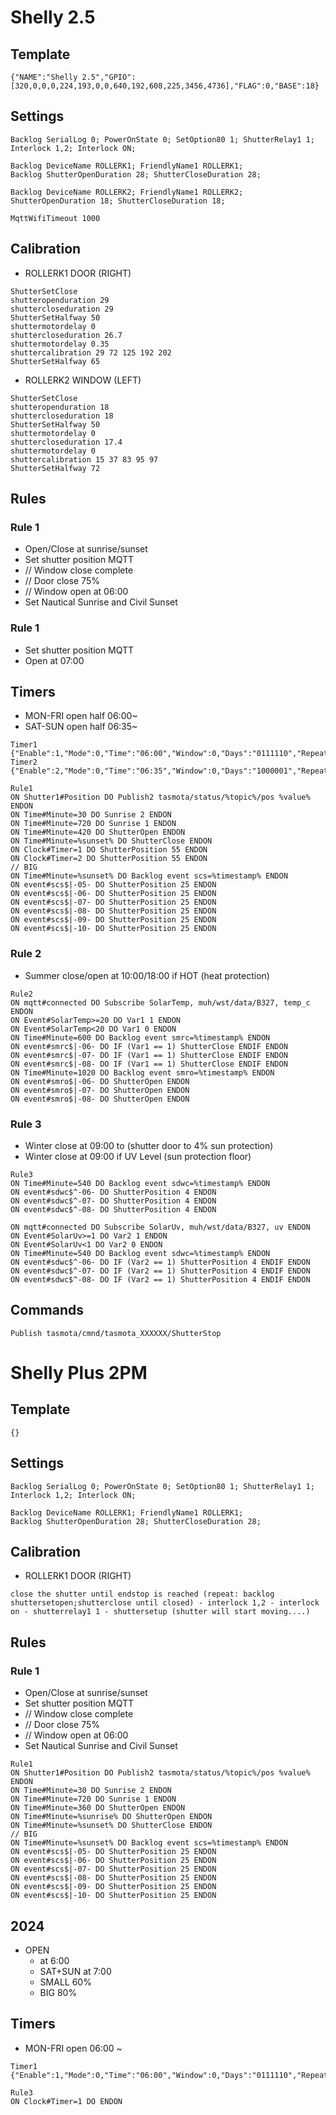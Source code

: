 # Shelly 2.5
## Template
```
{"NAME":"Shelly 2.5","GPIO":[320,0,0,0,224,193,0,0,640,192,608,225,3456,4736],"FLAG":0,"BASE":18}
```
## Settings
```
Backlog SerialLog 0; PowerOnState 0; SetOption80 1; ShutterRelay1 1; Interlock 1,2; Interlock ON;

Backlog DeviceName ROLLERK1; FriendlyName1 ROLLERK1; 
Backlog ShutterOpenDuration 28; ShutterCloseDuration 28;

Backlog DeviceName ROLLERK2; FriendlyName1 ROLLERK2; 
ShutterOpenDuration 18; ShutterCloseDuration 18;

MqttWifiTimeout 1000
```
## Calibration
- ROLLERK1 DOOR (RIGHT)
```
ShutterSetClose
shutteropenduration 29
shuttercloseduration 29
ShutterSetHalfway 50
shuttermotordelay 0
shuttercloseduration 26.7
shuttermotordelay 0.35
shuttercalibration 29 72 125 192 202
ShutterSetHalfway 65
```
- ROLLERK2 WINDOW (LEFT)
```
ShutterSetClose
shutteropenduration 18
shuttercloseduration 18
ShutterSetHalfway 50
shuttermotordelay 0
shuttercloseduration 17.4
shuttermotordelay 0
shuttercalibration 15 37 83 95 97
ShutterSetHalfway 72
```

## Rules
### Rule 1
- Open/Close at sunrise/sunset
- Set shutter position MQTT
- // Window close complete
- // Door close 75%
- // Window open at 06:00
- Set Nautical Sunrise and Civil Sunset

### Rule 1
- Set shutter position MQTT
- Open at 07:00
## Timers
- MON-FRI open half 06:00~
- SAT-SUN open half 06:35~
```
Timer1 {"Enable":1,"Mode":0,"Time":"06:00","Window":0,"Days":"0111110","Repeat":1,"Output":1,"Action":3}
Timer2 {"Enable":2,"Mode":0,"Time":"06:35","Window":0,"Days":"1000001","Repeat":1,"Output":1,"Action":3}
```
```
Rule1
ON Shutter1#Position DO Publish2 tasmota/status/%topic%/pos %value% ENDON
ON Time#Minute=30 DO Sunrise 2 ENDON
ON Time#Minute=720 DO Sunrise 1 ENDON
ON Time#Minute=420 DO ShutterOpen ENDON
ON Time#Minute=%sunset% DO ShutterClose ENDON
ON Clock#Timer=1 DO ShutterPosition 55 ENDON
ON Clock#Timer=2 DO ShutterPosition 55 ENDON
// BIG
ON Time#Minute=%sunset% DO Backlog event scs=%timestamp% ENDON
ON event#scs$|-05- DO ShutterPosition 25 ENDON
ON event#scs$|-06- DO ShutterPosition 25 ENDON
ON event#scs$|-07- DO ShutterPosition 25 ENDON
ON event#scs$|-08- DO ShutterPosition 25 ENDON
ON event#scs$|-09- DO ShutterPosition 25 ENDON
ON event#scs$|-10- DO ShutterPosition 25 ENDON
```
### Rule 2
- Summer close/open at 10:00/18:00 if HOT (heat protection)
```
Rule2
ON mqtt#connected DO Subscribe SolarTemp, muh/wst/data/B327, temp_c ENDON
ON Event#SolarTemp>=20 DO Var1 1 ENDON
ON Event#SolarTemp<20 DO Var1 0 ENDON
ON Time#Minute=600 DO Backlog event smrc=%timestamp% ENDON
ON event#smrc$|-06- DO IF (Var1 == 1) ShutterClose ENDIF ENDON
ON event#smrc$|-07- DO IF (Var1 == 1) ShutterClose ENDIF ENDON
ON event#smrc$|-08- DO IF (Var1 == 1) ShutterClose ENDIF ENDON
ON Time#Minute=1020 DO Backlog event smro=%timestamp% ENDON
ON event#smro$|-06- DO ShutterOpen ENDON
ON event#smro$|-07- DO ShutterOpen ENDON
ON event#smro$|-08- DO ShutterOpen ENDON
```
### Rule 3
- Winter close at 09:00 to (shutter door to 4% sun protection)
- Winter close at 09:00 if UV Level (sun protection floor)
```
Rule3
ON Time#Minute=540 DO Backlog event sdwc=%timestamp% ENDON
ON event#sdwc$^-06- DO ShutterPosition 4 ENDON
ON event#sdwc$^-07- DO ShutterPosition 4 ENDON
ON event#sdwc$^-08- DO ShutterPosition 4 ENDON

ON mqtt#connected DO Subscribe SolarUv, muh/wst/data/B327, uv ENDON
ON Event#SolarUv>=1 DO Var2 1 ENDON
ON Event#SolarUv<1 DO Var2 0 ENDON
ON Time#Minute=540 DO Backlog event sdwc=%timestamp% ENDON
ON event#sdwc$^-06- DO IF (Var2 == 1) ShutterPosition 4 ENDIF ENDON
ON event#sdwc$^-07- DO IF (Var2 == 1) ShutterPosition 4 ENDIF ENDON
ON event#sdwc$^-08- DO IF (Var2 == 1) ShutterPosition 4 ENDIF ENDON
```
## Commands
```
Publish tasmota/cmnd/tasmota_XXXXXX/ShutterStop
```

# Shelly Plus 2PM
## Template
```
{}
```
## Settings
```
Backlog SerialLog 0; PowerOnState 0; SetOption80 1; ShutterRelay1 1; Interlock 1,2; Interlock ON;

Backlog DeviceName ROLLERK1; FriendlyName1 ROLLERK1; 
Backlog ShutterOpenDuration 28; ShutterCloseDuration 28;
```
## Calibration
- ROLLERK1 DOOR (RIGHT)
```
close the shutter until endstop is reached (repeat: backlog shuttersetopen;shutterclose until closed) - interlock 1,2 - interlock on - shutterrelay1 1 - shuttersetup (shutter will start moving....)
```
## Rules
### Rule 1
- Open/Close at sunrise/sunset
- Set shutter position MQTT
- // Window close complete
- // Door close 75%
- // Window open at 06:00
- Set Nautical Sunrise and Civil Sunset
```
Rule1
ON Shutter1#Position DO Publish2 tasmota/status/%topic%/pos %value% ENDON
ON Time#Minute=30 DO Sunrise 2 ENDON
ON Time#Minute=720 DO Sunrise 1 ENDON
ON Time#Minute=360 DO ShutterOpen ENDON
ON Time#Minute=%sunrise% DO ShutterOpen ENDON
ON Time#Minute=%sunset% DO ShutterClose ENDON
// BIG
ON Time#Minute=%sunset% DO Backlog event scs=%timestamp% ENDON
ON event#scs$|-05- DO ShutterPosition 25 ENDON
ON event#scs$|-06- DO ShutterPosition 25 ENDON
ON event#scs$|-07- DO ShutterPosition 25 ENDON
ON event#scs$|-08- DO ShutterPosition 25 ENDON
ON event#scs$|-09- DO ShutterPosition 25 ENDON
ON event#scs$|-10- DO ShutterPosition 25 ENDON
```

## 2024
- OPEN
  - at 6:00
  - SAT+SUN at 7:00
  - SMALL 60%
  - BIG 80%


## Timers
- MON-FRI open 06:00 ~
```
Timer1 {"Enable":1,"Mode":0,"Time":"06:00","Window":0,"Days":"0111110","Repeat":1,"Output":1,"Action":3}

Rule3
ON Clock#Timer=1 DO ENDON


```

